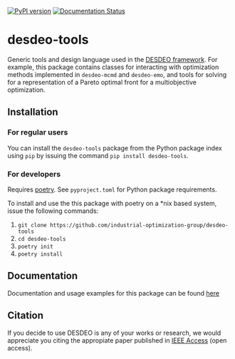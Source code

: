 [![PyPI version](https://badge.fury.io/py/desdeo-tools.svg)](https://badge.fury.io/py/desdeo-tools)
[![Documentation Status](https://readthedocs.org/projects/desdeo-tools/badge/?version=latest)](https://desdeo-tools.readthedocs.io/en/latest/?badge=latest)

# desdeo-tools

Generic tools and design language used in the
[DESDEO framework](https://github.com/industrial-optimization-group/DESDEO).
For example,
this package contains classes for interacting with optimization methods
implemented in `desdeo-mcmd` and `desdeo-emo`, and tools for solving for a
representation of a Pareto optimal front for a multiobjective optimization.

## Installation

### For regular users
You can install the `desdeo-tools` package from the Python package index using `pip` by issuing the command `pip install desdeo-tools`.

### For developers
Requires [poetry](https://python-poetry.org/). See `pyproject.toml` for Python package requirements.

To install and use the this package with poetry on a \*nix based system,
issue the following commands:

1. `git clone https://github.com/industrial-optimization-group/desdeo-tools`
2. `cd desdeo-tools`
3. `poetry init`
4. `poetry install`

## Documentation

Documentation and usage examples for this package can be found [here](https://desdeo-tools.readthedocs.io/en/latest/)

## Citation

If you decide to use DESDEO is any of your works or research, we would appreciate you citing the appropiate paper published in [IEEE Access](https://doi.org/10.1109/ACCESS.2021.3123825) (open access).
